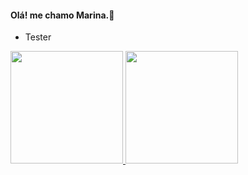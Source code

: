 #### Olá! me chamo Marina.🐞


-  Tester


<div> 
  <a href="https://github.com/marinaqamorim"> 
  <img height="180em" src="https://github-readme-stats.vercel.app/api?username=marinaqamorim&show_icons-true&theme=radical&include_all_comits-true&count_private-true"/>
  <img  height="180em" src="https://github-readme-stats.vercel.app/api/top-langs/?username=marinaqamorim&layout=compact7langs_cout+16&theme=radical"/>
   
    
</div
